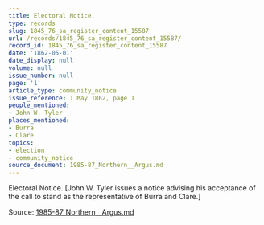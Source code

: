```yaml
---
title: Electoral Notice.
type: records
slug: 1845_76_sa_register_content_15587
url: /records/1845_76_sa_register_content_15587/
record_id: 1845_76_sa_register_content_15587
date: '1862-05-01'
date_display: null
volume: null
issue_number: null
page: '1'
article_type: community_notice
issue_reference: 1 May 1862, page 1
people_mentioned:
- John W. Tyler
places_mentioned:
- Burra
- Clare
topics:
- election
- community_notice
source_document: 1985-87_Northern__Argus.md
---
```


Electoral Notice.  [John W. Tyler issues a notice advising his acceptance of the call to stand as the representative of Burra and Clare.]

Source: [1985-87_Northern__Argus.md](/downloads/markdown/1985-87_Northern__Argus.md)
